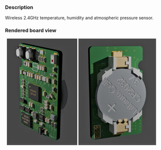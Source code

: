 ### Description
Wireless 2.4GHz temperature, humidity and atmospheric pressure sensor.

### Rendered board view

<p align="middle">
  <img src="/assets/render-top.png" height="350" />
  <img src="/assets/render-bottom.png" height="350" /> 
</p>

